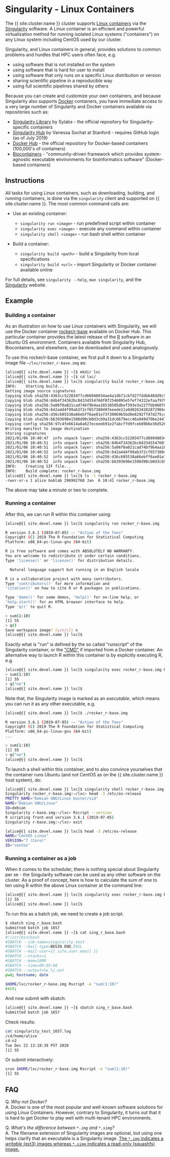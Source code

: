 # Singularity - Linux Containers

<!---
<div class="alert alert-warning" role="alert" style="margin-top: 3ex">
2019-06-12: Singularity 3.2.1 is now available. We will update the below instructions, which were based on Singularity 2.6.1, as soon as we can.
</div>
--->

The {{ site.cluster.name }} cluster supports [Linux containers] via the [Singularity] software.  A Linux container is an efficient and powerful virtualization method for running isolated Linux systems ("containers") on any Linux system including CentOS used by our cluster.

Singularity, and Linux containers in general, provides solutions to common problems and hurdles that HPC users often face, e.g.

* using software that is not installed on the system
* using software that is hard for user to install
* using software that only runs on a specific Linux distribution or version
* sharing scientific pipeline in a reproducible way
* using full scientific pipelines shared by others

Because you can create and customize your own containers, and because Singularity also supports [Docker] containers, you have immediate access to a very large number of Singularity and Docker containers available via repositories such as:

* [Singularity Library](https://cloud.sylabs.io/library) by Sylabs - the official repository for Singularity-specific containers
* [Singularity Hub](https://singularity-hub.org/) by Vanessa Sochat at Stanford - requires GitHub login (as of July 2019)
* [Docker Hub](https://hub.docker.com/explore/) - the official repository for Docker-based containers (100,000's of containers)
* [Biocontainers](https://biocontainers.pro/) - "community-driven framework which provides system-agnostic executable environments for bioinformatics software" (Docker-based containers)



## Instructions

All tasks for using Linux containers, such as downloading, building, and running containers, is done via the `singularity` client and supported on {{ site.cluster.name }}.  The most common command calls are:

* Use an existing container:
  - `singularity run <image>` - run predefined script within container
  - `singularity exec <image>` - execute any command within container
  - `singularity shell <image>` - run bash shell within container

* Build a container:
  - `singularity build <path>` - build a Singularity from local specifications
  - `singularity build <url>`  - import Singularity or Docker container available online

For full details, see `singularity --help`, `man singularity`, and the [Singularity] website.


## Example

### Building a container

As an illustration on how to use Linux containers with Singularity, we will use the Docker container [rocker/r-base] available on Docker Hub.  This particular container provides the latest release of the [R] software in an Ubuntu OS environment.  Containers available from Singularity Hub, Biocontainers, and elsewhere, can be downloaded and used analogously.

To use this rocker/r-base container, we first pull it down to a Singularity image file `~/lxc/rocker_r-base.img` as:

<!-- code-block label="build" -->
```sh
[alice@{{ site.devel.name }} ~]$ mkdir lxc
[alice@{{ site.devel.name }} ~]$ cd lxc/
[alice@{{ site.devel.name }} lxc]$ singularity build rocker_r-base.img docker://rocker/r-base
INFO:    Starting build...
Getting image source signatures
Copying blob sha256:4363cc52203477cd66948034ae4a1db71cbfd27fddb648dd9c590161de1f8634
Copying blob sha256:84b4f34362bc84334554760f8f2546095e5fef74322efaa7979fd1121ae927e5
Copying blob sha256:5a06f0a021cad74bf9b4aa18538585dbef393e3e227fbb960f8bc327e6547581
Copying blob sha256:642a4d4f99ab3f2cf657380497eeede11a9d0263428287296bdc8f71de78795f
Copying blob sha256:d36c605538a66ebff6ae01e73f30069b5bd8e8292ffd7d275cd65f4804b2edae
Copying blob sha256:b6393690e1508d90cb0d3cb9a31dc8679ecc46a949d796e2447b91b4af45e159
Copying config sha256:97c4fe6614a8a627eceeeb91e2fabcffd9fceb89b6e36d526462de4fefbcaab5
Writing manifest to image destination
Storing signatures
2021/01/06 10:40:47  info unpack layer: sha256:4363cc52203477cd66948034ae4a1db71cbfd27fddb648dd9c590161de1f8634
2021/01/06 10:40:51  info unpack layer: sha256:84b4f34362bc84334554760f8f2546095e5fef74322efaa7979fd1121ae927e5
2021/01/06 10:40:51  info unpack layer: sha256:5a06f0a021cad74bf9b4aa18538585dbef393e3e227fbb960f8bc327e6547581
2021/01/06 10:40:52  info unpack layer: sha256:642a4d4f99ab3f2cf657380497eeede11a9d0263428287296bdc8f71de78795f
2021/01/06 10:40:52  info unpack layer: sha256:d36c605538a66ebff6ae01e73f30069b5bd8e8292ffd7d275cd65f4804b2edae
2021/01/06 10:40:52  info unpack layer: sha256:b6393690e1508d90cb0d3cb9a31dc8679ecc46a949d796e2447b91b4af45e159
INFO:    Creating SIF file...
INFO:    Build complete: rocker_r-base.img
[alice@{{ site.devel.name }} lxc]$ ls -l rocker_r-base.img
-rwxr-xr-x 1 alice boblab 296992768 Jan  6 10:41 rocker_r-base.img
```

The above may take a minute or two to complete.


### Running a container

After this, we can run R within this container using:
```sh
[alice@{{ site.devel.name }} lxc]$ singularity run rocker_r-base.img

R version 3.6.1 (2019-07-05) -- "Action of the Toes"
Copyright (C) 2019 The R Foundation for Statistical Computing
Platform: x86_64-pc-linux-gnu (64-bit)

R is free software and comes with ABSOLUTELY NO WARRANTY.
You are welcome to redistribute it under certain conditions.
Type 'license()' or 'licence()' for distribution details.

  Natural language support but running in an English locale

R is a collaborative project with many contributors.
Type 'contributors()' for more information and
'citation()' on how to cite R or R packages in publications.

Type 'demo()' for some demos, 'help()' for on-line help, or
'help.start()' for an HTML browser interface to help.
Type 'q()' to quit R.

> sum(1:10)
[1] 55
> q()
Save workspace image? [y/n/c]: n
[alice@{{ site.devel.name }} lxc]$ 
```

Exactly what is "run" is defined by the so called "runscript" of the Singularity container, or the ["CMD"](https://hub.docker.com/r/rocker/r-base/~/dockerfile/) if imported from a Docker container.  An alternative way to launch R within this container is by explicitly executing R, e.g.
```sh
[alice@{{ site.devel.name }} lxc]$ singularity exec rocker_r-base.img R --quiet
> sum(1:10)
[1] 55
> q("no")
[alice@{{ site.devel.name }} lxc]$ 
```

Note that, the Singularity image is marked as an _executable_, which means you can run it as any other executable, e.g.
```sh
[alice@{{ site.devel.name }} lxc]$ ./rocker_r-base.img

R version 3.6.1 (2019-07-05) -- "Action of the Toes"
Copyright (C) 2019 The R Foundation for Statistical Computing
Platform: x86_64-pc-linux-gnu (64-bit)
...

> sum(1:10)
[1] 55
> q("no")
[alice@{{ site.devel.name }} lxc]$
```

To launch a shell within this container, and to also convince yourselves that the container runs Ubuntu (and not CentOS as on the {{ site.cluster.name }} host system), do:
```sh
[alice@{{ site.devel.name }} lxc]$ singularity shell rocker_r-base.img
Singularity rocker_r-base.img:~/lxc> head -3 /etc/os-release
PRETTY_NAME="Debian GNU/Linux buster/sid"
NAME="Debian GNU/Linux"
ID=debian
Singularity r-base.img:~/lxc> Rscript --version
R scripting front-end version 3.6.1 (2019-07-05)
Singularity r-base.img:~/lxc> exit

[alice@{{ site.devel.name }} lxc]$ head -3 /etc/os-release
NAME="CentOS Linux"
VERSION="7 (Core)"
ID="centos"
```

### Running a container as a job

When it comes to the scheduler, there is nothing special about Singularity per se - the Singularity software can be used as any other software on the cluster.  As a proof of concept, here is how to calculate the sum of one to ten using R within the above Linux container at the command line:

<!-- code-block label="rscript-sum" -->
```sh
[alice@{{ site.devel.name }} lxc]$ singularity exec rocker_r-base.img Rscript -e "sum(1:10)"
[1] 55
[alice@{{ site.devel.name }} lxc]$ 
```

To run this as a batch job, we need to create a job script.
```sh
$ sbatch sing_r_base.bash 
Submitted batch job 1657
[alice@{{ site.devel.name }} ~]$ cat sing_r_base.bash 
#!/usr/bin/bash
#SBATCH --job-name=singularity_test 
#SBATCH --mail-type=BEGIN,END,FAIL
#SBATCH --mail-user={{ site.user.email }}
#SBATCH --ntasks=1
#SBATCH --mem=100M 
#SBATCH --time=00:05:00
#SBATCH --output=%x_%j.out
pwd; hostname; date

$HOME/lxc/rocker_r-base.img Rscript -e "sum(1:10)"
exit;
```
And now submit with sbatch:
```sh
[alice@{{ site.devel.name }} ~]$ sbatch sing_r_base.bash 
Submitted batch job 1657
```

Check results:
```sh
cat singularity_test_1657.log
/c4/home/alice
c4-n2
Tue Dec 22 13:18:39 PST 2020
[1] 55
```
Or submit interactively:

```sh
srun $HOME/lxc/rocker_r-base.img Rscript -e "sum(1:10)"
[1] 55
```





## FAQ

Q. _Why not Docker?_  
A. Docker is one of the most popular and well-known software solutions for using Linux Containers. However, contrary to Singularity, it turns out that it is hard to get Docker to play well with multi-tenant HPC environments.

Q. _What's the difference between `*.img` and `*.simg`?_  
A. The filename extension of Singularity images are optional, but using one helps clarify that an executable is a Singularity image.  [The `*.img` indicates a _writable_ (ext3) images whereas `*.simg` indicates a read-only (squashfs) image.](https://groups.google.com/a/lbl.gov/d/msg/singularity/Cq7kIbN_L68/2mOdkwx2BAAJ)


[Linux containers]: https://www.wikipedia.org/wiki/Linux_containers
[Singularity]: https://sylabs.io/docs/
[Docker]: https://www.docker.com/
[Docker Hub]: https://hub.docker.com/
[rocker/r-base]: https://hub.docker.com/r/rocker/r-base/
[R]: https://www.r-project.org/

